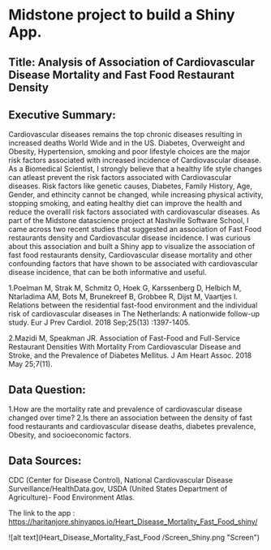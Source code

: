 

# Midstone project to build a Shiny App. 

## Title: Analysis of Association of Cardiovascular Disease Mortality and Fast Food Restaurant Density


## Executive Summary:

Cardiovascular diseases remains the top chronic diseases resulting in increased deaths World Wide and in the US. Diabetes, Overweight and Obesity, Hypertension, smoking and poor lifestyle choices are the major risk factors associated with increased incidence of Cardiovascular disease. As a Biomedical Scientist, I strongly believe that a healthy life style changes can atleast prevent the risk factors associated with Cardiovascular diseases. Risk factors like genetic causes, Diabetes, Family History, Age, Gender, and ethincity cannot be changed, while increasing physical activity, stopping smoking, and eating healthy diet can improve the health and reduce the overalll risk factors associated with cardiovascular diseases. As part of the Midstone datascience project at Nashville Software School, I came across two recent studies that suggested an  association of Fast Food restaurants density and Cardiovascular disease incidence. I was curious about this association and built a Shiny app to visualize the association of fast food restaurants density, Cardiovascular disease mortality and other confounding factors that have shown to be associated with cardiovascular disease incidence, that can be both informative and useful. 

1.Poelman M, Strak M, Schmitz O, Hoek G, Karssenberg D, Helbich M, Ntarladima AM, Bots M, Brunekreef B, Grobbee R, Dijst M, Vaartjes I. Relations between the residential fast-food environment and the individual risk of cardiovascular diseases in The Netherlands: A nationwide follow-up study. Eur J Prev Cardiol. 2018 Sep;25(13) :1397-1405. 

2.Mazidi M, Speakman JR. Association of Fast-Food and Full-Service Restaurant Densities With Mortality From Cardiovascular Disease and Stroke, and the Prevalence of Diabetes Mellitus. J Am Heart Assoc. 2018 May 25;7(11). 


## Data Question: 
1.How are the mortality rate and prevalence of cardiovascular disease changed over time?
2.Is there an association between the density of fast food restaurants and  cardiovascular disease deaths, diabetes prevalence, Obesity, and socioeconomic factors.  


## Data Sources:
CDC (Center for Disease Control), National Cardiovascular Disease Surveillance/HealthData.gov, USDA (United States Department of Agriculture)- Food Environment Atlas. 

The link to the app : https://haritanjore.shinyapps.io/Heart_Disease_Mortality_Fast_Food_shiny/

![alt text](Heart_Disease_Mortality_Fast_Food
/Screen_Shiny.png "Screen")